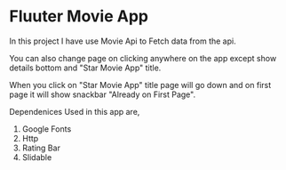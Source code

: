 # Fluuter Movie App

In this project I have use Movie Api to Fetch data from the api.

You can also change page on clicking anywhere on the app except show details bottom and "Star Movie App" title.

When you click on "Star Movie App" title page will go down and on first page it will show snackbar "Already on First Page".

Dependenices Used in this app are,
1. Google Fonts
2. Http 
3. Rating Bar
4. Slidable 

